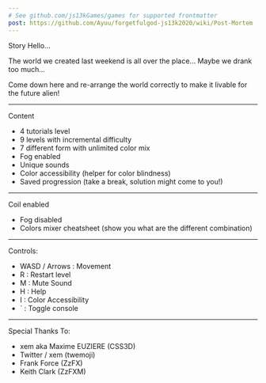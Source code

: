 ```yaml
---
# See github.com/js13kGames/games for supported frontmatter
post: https://github.com/Ayuu/forgetfulgod-js13k2020/wiki/Post-Mortem
---
```

Story
Hello...

The world we created last weekend is all over the place...
Maybe we drank too much...

Come down here and re-arrange the world correctly to make it livable for the future alien!

---
Content
- 4 tutorials level
- 9 levels with incremental difficulty
- 7 different form with unlimited color mix
- Fog enabled
- Unique sounds
- Color accessibility (helper for color blindness)
- Saved progression (take a break, solution might come to you!)

---
Coil enabled
- Fog disabled
- Colors mixer cheatsheet (show you what are the different combination)

---
Controls:
- WASD / Arrows : Movement
- R : Restart level
- M : Mute Sound
- H : Help
- I : Color Accessibility
- ` : Toggle console

---
Special Thanks To:
- xem aka Maxime EUZIERE (CSS3D)
- Twitter / xem (twemoji)
- Frank Force (ZzFX)
- Keith Clark (ZzFXM)